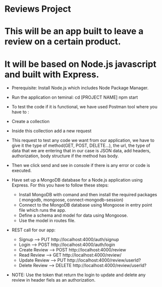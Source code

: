 # Reviews Project
# This will be an app built to leave a review on a certain product. 
# It will be based on Node.js javascript and built with Express.

- Prerequisite:
Install Node.js which includes Node Package Manager.

- Run the application on teminal:
cd [PROJECT NAME]
npm start


- To test the code if it is functional, we have used Postman tool where you have to :
- Create a collection
- Inside this collection add a new request
- This request to test any code we want from our application, we have to give it the 
  type of method(GET, POST, DELETE...), the url, the type of data that we are entering 
  that in our case is JSON data, add headers, authorization, body structure if the 
  method has body.
- Then we click send and see in console if there is any error or code is executed.


- Have set up a MongoDB database for a Node.js application using Express. For this you 
  have to follow these steps:
  - Install MongoDB with comand and then install the required packages ( mongodb, mongoose,
    connect-mongodb-session)
  - Connect to the MongoDB database using Mongoose in entry point file which runs the app.
  - Define a schema and model for data using Mongoose.
  - Use the model in routes file.


- REST call for our app:
  - Signup --> PUT http://localhost:4000/auth/signup
  - Login --> POST http://localhost:4000/auth/login
  - Create Review --> POST http://localhost:4000/review
  - Read Review --> GET http://localhost:4000/review/
  - Update Review --> PUT http://localhost:4000/review/userId? 
  - Delete Review --> DELETE http://localhost:4000/review/userId?
- NOTE: Use the token that return the login to update and delete any review in header fiels
        as an authorization.


